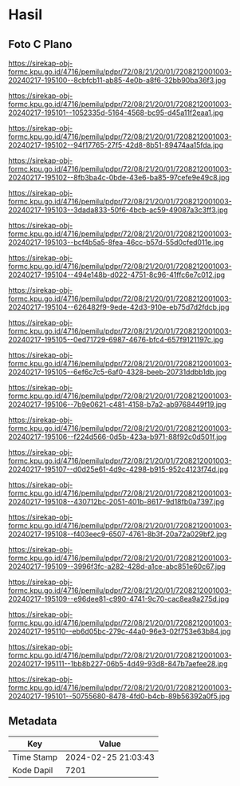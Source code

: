 # Hasil

## Foto C Plano

https://sirekap-obj-formc.kpu.go.id/4716/pemilu/pdpr/72/08/21/20/01/7208212001003-20240217-195100--8cbfcb11-ab85-4e0b-a8f6-32bb90ba36f3.jpg

https://sirekap-obj-formc.kpu.go.id/4716/pemilu/pdpr/72/08/21/20/01/7208212001003-20240217-195101--1052335d-5164-4568-bc95-d45a11f2eaa1.jpg

https://sirekap-obj-formc.kpu.go.id/4716/pemilu/pdpr/72/08/21/20/01/7208212001003-20240217-195102--94f17765-27f5-42d8-8b51-89474aa15fda.jpg

https://sirekap-obj-formc.kpu.go.id/4716/pemilu/pdpr/72/08/21/20/01/7208212001003-20240217-195102--8fb3ba4c-0bde-43e6-ba85-97cefe9e49c8.jpg

https://sirekap-obj-formc.kpu.go.id/4716/pemilu/pdpr/72/08/21/20/01/7208212001003-20240217-195103--3dada833-50f6-4bcb-ac59-49087a3c3ff3.jpg

https://sirekap-obj-formc.kpu.go.id/4716/pemilu/pdpr/72/08/21/20/01/7208212001003-20240217-195103--bcf4b5a5-8fea-46cc-b57d-55d0cfed011e.jpg

https://sirekap-obj-formc.kpu.go.id/4716/pemilu/pdpr/72/08/21/20/01/7208212001003-20240217-195104--494e148b-d022-4751-8c96-41ffc6e7c012.jpg

https://sirekap-obj-formc.kpu.go.id/4716/pemilu/pdpr/72/08/21/20/01/7208212001003-20240217-195104--626482f9-9ede-42d3-910e-eb75d7d2fdcb.jpg

https://sirekap-obj-formc.kpu.go.id/4716/pemilu/pdpr/72/08/21/20/01/7208212001003-20240217-195105--0ed71729-6987-4676-bfc4-657f9121197c.jpg

https://sirekap-obj-formc.kpu.go.id/4716/pemilu/pdpr/72/08/21/20/01/7208212001003-20240217-195105--6ef6c7c5-6af0-4328-beeb-20731ddbb1db.jpg

https://sirekap-obj-formc.kpu.go.id/4716/pemilu/pdpr/72/08/21/20/01/7208212001003-20240217-195106--7b9e0621-c481-4158-b7a2-ab9768449f19.jpg

https://sirekap-obj-formc.kpu.go.id/4716/pemilu/pdpr/72/08/21/20/01/7208212001003-20240217-195106--f224d566-0d5b-423a-b971-88f92c0d501f.jpg

https://sirekap-obj-formc.kpu.go.id/4716/pemilu/pdpr/72/08/21/20/01/7208212001003-20240217-195107--d0d25e61-4d9c-4298-b915-952c4123f74d.jpg

https://sirekap-obj-formc.kpu.go.id/4716/pemilu/pdpr/72/08/21/20/01/7208212001003-20240217-195108--430712bc-2051-401b-8617-9d18fb0a7397.jpg

https://sirekap-obj-formc.kpu.go.id/4716/pemilu/pdpr/72/08/21/20/01/7208212001003-20240217-195108--f403eec9-6507-4761-8b3f-20a72a029bf2.jpg

https://sirekap-obj-formc.kpu.go.id/4716/pemilu/pdpr/72/08/21/20/01/7208212001003-20240217-195109--3996f3fc-a282-428d-a1ce-abc851e60c67.jpg

https://sirekap-obj-formc.kpu.go.id/4716/pemilu/pdpr/72/08/21/20/01/7208212001003-20240217-195109--e96dee81-c990-4741-9c70-cac8ea9a275d.jpg

https://sirekap-obj-formc.kpu.go.id/4716/pemilu/pdpr/72/08/21/20/01/7208212001003-20240217-195110--eb6d05bc-279c-44a0-96e3-02f753e63b84.jpg

https://sirekap-obj-formc.kpu.go.id/4716/pemilu/pdpr/72/08/21/20/01/7208212001003-20240217-195111--1bb8b227-06b5-4d49-93d8-847b7aefee28.jpg

https://sirekap-obj-formc.kpu.go.id/4716/pemilu/pdpr/72/08/21/20/01/7208212001003-20240217-195101--50755680-8478-4fd0-b4cb-89b56392a0f5.jpg


## Metadata

| Key        | Value               |
| ---------- | ------------------- |
| Time Stamp | 2024-02-25 21:03:43 |
| Kode Dapil | 7201                |



